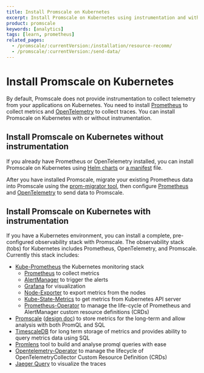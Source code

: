 ```yaml
---
title: Install Promscale on Kubernetes
excerpt: Install Promscale on Kubernetes using instrumentation and without using instrumentation
product: promscale
keywords: [analytics]
tags: [learn, prometheus]
related_pages:
  - /promscale/:currentVersion:/installation/resource-recomm/
  - /promscale/:currentVersion:/send-data/
---
```

# Install Promscale on Kubernetes
By default, Promscale does not provide instrumentation to collect telemetry
from your applications on Kubernetes. You need to install [Prometheus][prometheus-install] to collect metrics and [OpenTelemetry][otel] to collect traces.
You can install Promscale on Kubernetes with or without instrumentation.

## Install Promscale on Kubernetes without instrumentation
If you already have Prometheus or OpenTelemetry installed, you can install Promscale
on Kubernetes using [Helm charts][promscale-install-helm] or [a manifest][promscale-install-k8s-manifest] file.

After you have installed Promscale, migrate your existing Prometheus data into
Promscale using the [prom-migrator tool][promscale-install-prom-migrator], then
configure [Prometheus][config-prometheus] and [OpenTelemetry][config-otel] to
send data to Promscale.

## Install Promscale on Kubernetes with instrumentation
If you have a Kubernetes environment, you can install a complete, pre-configured
observability stack with Promscale. The observability stack (tobs) for
Kubernetes includes Prometheus, OpenTelemetry, and Promscale.
Currently this stack includes:

*   [Kube-Prometheus][kube-prometheus] the Kubernetes monitoring stack
    *   [Prometheus][prometheus] to collect metrics
    *   [AlertManager][alert-manager] to trigger the alerts
    *   [Grafana][grafana] for visualization
    *   [Node-Exporter][node-exporter] to export metrics from the nodes
    *   [Kube-State-Metrics][kube-state-metrics] to get metrics from Kubernetes
        API server
    *   [Prometheus-Operator][prometheus-operator] to manage the life-cycle of
        Prometheus and AlertManager custom resource definitions (CRDs)
*   [Promscale][promscale] ([design doc][design-doc]) to store metrics for the
    long-term and allow analysis with both PromQL and SQL
*   [TimescaleDB][timescaledb] for long term storage of metrics and provides
    ability to query metrics data using SQL
*   [Promlens][promlens] tool to build and analyse promql queries with ease
*   [Opentelemetry-Operator][opentelemetry-operator] to manage the lifecycle of       
    OpenTelemetryCollector Custom Resource Definition (CRDs)
*   [Jaeger Query][jaeger-query] to visualize the traces

[alert-manager]: https://github.com/prometheus/alertmanager#alertmanager-
[design-doc]: https://docs.google.com/document/d/1e3mAN3eHUpQ2JHDvnmkmn_9rFyqyYisIgdtgd3D1MHA/edit?usp=sharing
[grafana]: https://github.com/grafana/grafana
[jaeger-query]: https://github.com/jaegertracing/jaeger
[kube-prometheus]: https://github.com/prometheus-operator/kube-prometheus#kube-prometheus
[kube-state-metrics]: https://github.com/kubernetes/kube-state-metrics
[node-exporter]: https://github.com/prometheus/node_exporter
[opentelemetry-operator]: https://github.com/open-telemetry/opentelemetry-operator#opentelemetry-operator-for-kubernetes
[promlens]: https://promlens.com/
[prometheus]: https://github.com/prometheus/prometheus
[prometheus-operator]: https://github.com/prometheus-operator/prometheus-operator#prometheus-operator
[promscale]: https://github.com/timescale/promscale
[timescaledb]: https://github.com/timescale/timescaledb
[helm-charts]: /promscale/:currentVersion:/installation/kubernetes/helm
[manifest-file]: /promscale/:currentVersion:/installation/kubernetes/manifest
[config-otel]: /promscale/:currentVersion:/send-data/opentelemetry/
[config-prometheus]: /promscale/:currentVersion:/send-data/prometheus/
[otel]: https://opentelemetry.io/docs/
[prometheus-install]: https://prometheus.io/docs/prometheus/latest/installation/
[promscale-install-docker]: /promscale/:currentVersion:/installation/docker/
[promscale-install-helm]: https://docs.timescale.com/promscale/latest/installation/kubernetes/#install-promscale-with-helm
[promscale-install-k8s-manifest]: /promscale/:currentVersion:/installation/kubernetes/#install-promscale-with-a-manifest-file
[promscale-install-prom-migrator]: /promscale/:currentVersion:/guides/prom-migrator/
[promscale-install-source]: /promscale/:currentVersion:/installation/binary/
